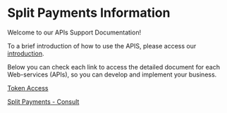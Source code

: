 
# Split Payments Information

Welcome to our APIs Support Documentation!

To a brief introduction of&nbsp;how to use the APIS, please access our [introduction][1].

Below you can check each link to access the detailed document for each Web-services (APIs), so you can develop and implement your business.

[Token Access](TokenGenerationforWeb-services.md)

[Split Payments - Consult](https://docs-qa.firstdata.com/org/brazilapi/docs/api/001-Split-Paga)

[1]: APIs-Introduction.md
